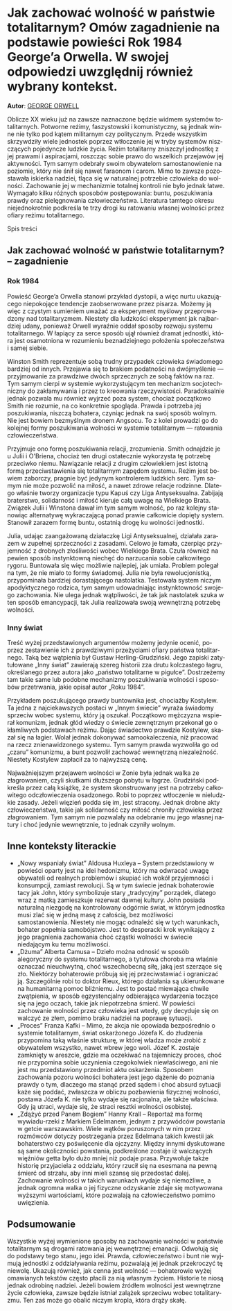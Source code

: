 # Jak zachować wolność w państwie totalitarnym? Omów zagadnienie na podstawie powieści Rok 1984 George’a Orwella. W swojej odpowiedzi uwzględnij również wybrany kontekst.

**Autor**: [GEORGE ORWELL](https://poezja.org/wz/George_Orwell/)

Ob­li­cze XX wie­ku już na za­wsze na­zna­czo­ne bę­dzie wid­mem sys­te­mów to­ta­li­tar­nych. Po­twor­ne re­żi­my, fa­szy­stow­ski i ko­mu­ni­stycz­ny, są jed­nak win­ne nie tyl­ko pod ką­tem mi­li­tar­nym czy po­li­tycz­nym. Przede wszyst­kim skrzyw­dzi­ły wie­le jed­no­stek po­przez wtło­cze­nie jej w try­by sys­te­mów nisz­czą­cych po­je­dyn­cze ludz­kie ży­cia. Re­żim to­ta­li­tar­ny znisz­czył jed­nost­kę z jej pra­wa­mi i aspi­ra­cja­mi, rosz­cząc so­bie pra­wo do wszel­kich prze­ja­wów jej ak­tyw­no­ści. Tym sa­mym ode­bra­ły swo­im oby­wa­te­lom sa­mo­sta­no­wie­nie na po­zio­mie, któ­ry nie śnił się na­wet fa­ra­onom i ca­rom. Mimo to za­wsze po­zo­sta­wa­ła iskier­ka na­dziei, tlą­ca się w na­tu­ral­nej po­trze­bie czło­wie­ka do wol­no­ści. Za­cho­wa­nie jej w me­cha­ni­zmie to­tal­nej kon­tro­li nie było jed­nak ła­twe. Wy­ma­ga­ło kil­ku róż­nych spo­so­bów po­stę­po­wa­nia: bun­tu, po­szu­ki­wa­nia praw­dy oraz pie­lę­gno­wa­nia czło­wie­czeń­stwa. Li­te­ra­tu­ra tam­te­go okre­su nie­jed­no­krot­nie pod­kre­śla te trzy dro­gi ku ra­to­wa­niu wła­snej wol­no­ści przez ofia­ry re­żi­mu to­ta­li­tar­ne­go.

Spis treści



## Jak zachować wolność w państwie totalitarnym? – zagadnienie

### Rok 1984

Po­wieść Geo­r­ge­’a Or­wel­la sta­no­wi przy­kład dystopii, a więc nur­tu uka­zu­ją­ce­go nie­po­ko­ją­ce ten­den­cje za­ob­ser­wo­wa­ne przez pi­sa­rza. Mo­że­my ją więc z czy­stym su­mie­niem uwa­żać za eks­pe­ry­ment my­ślo­wy prze­pro­wa­dzo­ny nad to­ta­li­ta­ry­zmem. Nie­ste­ty dla ludz­ko­ści eks­pe­ry­ment jak naj­bar­dziej uda­ny, po­nie­waż Or­well wy­raź­nie od­dał sposoby rozwoju systemu totalitarnego. W ła­pią­cy za ser­ce spo­sób ujął rów­nież dramat jednostki, któ­ra jest osa­mot­nio­na w ro­zu­mie­niu bez­na­dziej­ne­go po­ło­że­nia spo­łe­czeń­stwa i sa­mej sie­bie.

Winston Smith re­pre­zen­tu­je sobą trud­ny przy­pa­dek czło­wie­ka świa­do­me­go bar­dziej od in­nych. Prze­ja­wia się to brakiem podatności na dwójmyślenie — przyjmowanie za prawdziwe dwóch sprzecznych ze sobą faktów na raz. Tym sa­mym cier­pi w sys­te­mie wy­ko­rzy­stu­ją­cym ten me­cha­nizm so­cjo­tech­nicz­ny do za­kła­my­wa­nia i przez to kre­owa­nia rze­czy­wi­sto­ści. Pa­ra­dok­sal­nie jed­nak po­zwa­la mu rów­nież wyj­rzeć poza system, cho­ciaż po­cząt­ko­wo Smith nie ro­zu­mie, na co kon­kret­nie spo­glą­da. Prawda i potrzeba jej poszukiwania, niszczą bohatera, czy­niąc jed­nak na swój spo­sób wol­nym. Nie jest bo­wiem bez­myśl­nym dro­nem Ang­so­cu. To z ko­lei pro­wa­dzi go do ko­lej­nej for­my po­szu­ki­wa­nia wol­no­ści w sys­te­mie to­ta­li­tar­nym — ra­to­wa­nia czło­wie­czeń­stwa.



Przyj­mu­je ono for­mę po­szu­ki­wa­nia re­la­cji, zro­zu­mie­nia. Smith od­naj­dzie je u Ju­lii i O'Briena, cho­ciaż ten dru­gi osta­tecz­nie wy­ko­rzy­sta tę po­trze­bę prze­ciw­ko nie­mu. Nawiązanie relacji z drugim człowiekiem jest istotną formą przeciwstawienia się totalitarnym zapędom systemu. Re­żim jest bo­wiem za­bor­czy, pra­gnie być je­dy­nym kon­tro­le­rem ludz­kich serc. Tym sa­mym nie może po­zwo­lić na mi­łość, a na­wet zdro­we re­la­cje ro­dzin­ne. Dla­te­go wła­śnie two­rzy or­ga­ni­za­cje typu Kapuś czy Liga Antyseksualna. Za­bi­ja­ją bra­ter­stwo, so­li­dar­ność i mi­łość kie­ru­je całą uwa­gę na Wielkiego Brata. Zwią­zek Ju­lii i Win­sto­na da­wał im tym sa­mym wolność, po raz ko­lej­ny sta­no­wiąc al­ter­na­ty­wę wy­kra­cza­ją­cą po­nad pra­wie cał­ko­wi­cie do­pię­ty sys­tem. Sta­no­wił za­ra­zem for­mę buntu, ostat­nią dro­gę ku wol­no­ści jed­nost­ki.

Julia, uda­jąc za­an­ga­żo­wa­ną dzia­łacz­kę Ligi An­ty­sek­su­al­nej, dzia­ła­ła za­ra­zem w zu­peł­nej sprzecz­no­ści z za­sa­da­mi. Ce­lo­wo je ła­ma­ła, czer­piąc przy­jem­ność z drob­nych zło­śli­wo­ści wo­bec Wiel­kie­go Bra­ta. Czu­ła rów­nież na pe­wien spo­sób in­stynk­tow­ną niechęć do narzucania sobie całkowitego rygoru. Bun­to­wa­ła się więc moż­li­wie naj­le­piej, jak umia­ła. Pro­blem po­le­gał na tym, że nie mia­ło to for­my świa­do­mej. Julia nie była rewolucjonistką, przypominała bardziej dorastającego nastolatka. Te­sto­wa­ła sys­tem ni­czym apo­dyk­tycz­ne­go ro­dzi­ca, tym sa­mym udo­wad­nia­jąc in­stynk­tow­ność swo­je­go za­cho­wa­nia. Nie ule­ga jed­nak wąt­pli­wo­ści, że tak jak na­sto­la­tek szu­ka w ten spo­sób eman­cy­pa­cji, tak Julia realizowała swoją wewnętrzną potrzebę wolności.



### Inny świat

Treść wy­żej przed­sta­wio­nych ar­gu­men­tów mo­że­my je­dy­nie oce­nić, po­przez ze­sta­wie­nie ich z praw­dzi­wy­mi prze­ży­cia­mi ofia­ry pań­stwa to­ta­li­tar­ne­go. Taką bez wąt­pie­nia był Gustaw Herling-Grudziński. Jego za­pi­ski za­ty­tu­ło­wa­ne „Inny świat” za­wie­ra­ją sze­reg hi­sto­rii zza dru­tu kol­cza­ste­go ła­gru, okre­śla­ne­go przez au­to­ra jako „państwo totalitarne w pigułce”. Do­strze­że­my tam ta­kie same lub po­dob­ne me­cha­ni­zmy po­szu­ki­wa­nia wol­no­ści i spo­so­bów prze­trwa­nia, ja­kie opi­sał au­tor „Roku 1984”.

Przy­kła­dem poszukującego prawdy buntownika jest, cho­ciaż­by Kostylew. Ta jed­na z naj­cie­kaw­szych po­sta­ci w „In­nym świe­cie” wy­ra­ża świadomy sprzeciw wobec systemu, który ją oszukał. Po­cząt­ko­wo męż­czy­zna wspie­rał ko­mu­nizm, jed­nak głód wie­dzy o świe­cie ze­wnętrz­nym prze­ko­nał go o kłam­li­wych pod­sta­wach re­żi­mu. Da­jąc świa­dec­two prawdzie Ko­sty­lew, ska­zał się na ła­gier. Wo­lał jed­nak do­ko­ny­wać sa­mo­oka­le­cze­nia, niż pra­co­wać na rzecz znie­na­wi­dzo­ne­go sys­te­mu. Tym sa­mym praw­da wy­zwo­li­ła go od „cza­ru” ko­mu­ni­zmu, a bunt po­zwo­lił za­cho­wać we­wnętrz­ną nie­za­leż­ność. Nie­ste­ty Ko­sty­lew za­pła­cił za to najwyższą cenę.



Naj­waż­niej­szym prze­ja­wem wol­no­ści w Zo­nie była jed­nak walka ze złagrowaniem, czyli skutkami dłuższego pobytu w łagrze. Gru­dziń­ski pod­kre­śla przez całą książ­kę, że sys­tem skon­stru­owa­ny jest na po­trze­by cał­ko­wi­te­go odczłowieczenia osa­dzo­ne­go. Robi to po­przez wtło­cze­nie w nie­ludz­kie za­sa­dy. Je­że­li wię­zień pod­da się im, jest stra­co­ny. Jed­nak drobne akty człowieczeństwa, takie jak solidarność czy miłość chroniły człowieka przez złagrowaniem. Tym sa­mym nie po­zwa­la­ły na ode­bra­nie mu jego wła­snej na­tu­ry i choć je­dy­nie we­wnętrz­nie, to jed­nak czy­ni­ły wol­nym.

## Inne konteksty literackie

- „Nowy wspaniały świat” Aldousa Huxleya – System przedstawiony w powieści oparty jest na idei hedonizmu, który ma odwracać uwagę obywateli od realnych problemów i skupiać ich wokół przyjemności i konsumpcji, zamiast rewolucji. Są w tym świecie jednak bohaterowie tacy jak John, który symbolizuje stary „tradycyjny” porządek, dlatego wraz z matką zamieszkuje rezerwat dawnej kultury. John posiada naturalną niezgodę na kontrolowany odgórnie świat, w którym jednostka musi zlać się w jedną masę z całością, bez możliwości samostanowienia. Niestety nie mogąc odnaleźć się w tych warunkach, bohater popełnia samobójstwo. Jest to desperacki krok wynikający z jego pragnienia zachowania choć cząstki wolności w świecie niedającym ku temu możliwości.
- „Dżuma” Alberta Camusa – Dzieło można odnosić w sposób alegoryczny do systemu totalitarnego, a tytułowa choroba ma właśnie oznaczać nieuchwytną, choć wszechobecną siłę, jaką jest szerzące się zło. Niektórzy bohaterowie próbują się jej przeciwstawiać i ograniczać ją. Szczególnie robi to doktor Rieux, którego działania są ukierunkowane na humanitarną pomoc bliźniemu. Jest to postać miewająca chwile zwątpienia, w sposób egzystencjalny odbierająca wydarzenia toczące się na jego oczach, takie jak niepotrzebna śmierć. W powieści zachowanie wolności przez człowieka jest wtedy, gdy decyduje się on walczyć ze złem, pomimo braku nadziei na poprawę sytuacji.
- „Proces” Franza Kafki – Mimo, że akcja nie opowiada bezpośrednio o systemie totalitarnym, świat oskarżonego Józefa K. do złudzenia przypomina taką właśnie strukturę, w której władza może zrobić z obywatelem wszystko, nawet wbrew jego woli. Józef K. zostaje zamknięty w areszcie, gdzie ma oczekiwać na tajemniczy proces, choć nie przypomina sobie uczynienia czegokolwiek niewłaściwego, ani nie jest mu przedstawiony przedmiot aktu oskarżenia. Sposobem zachowania pozoru wolności bohatera jest jego dążenie do poznania prawdy o tym, dlaczego ma stanąć przed sądem i choć absurd sytuacji każe się poddać, zwłaszcza w obliczu pozbawienia fizycznej wolności, postawa Józefa K. nie tylko wydaje się racjonalna, ale także właściwa. Gdy ją utraci, wydaje się, że straci resztki wolności osobistej.
- „Zdążyć przed Panem Bogiem” Hanny Krall – Reportaż ma formę wywiadu-rzeki z Markiem Edelmanem, jednym z przywódców powstania w getcie warszawskim. Wiele wątków poruszonych w nim przez rozmówców dotyczy postrzegania przez Edelmana takich kwestii jak bohaterstwo czy poświęcenie dla ojczyzny. Między innymi dyskutowane są same okoliczności powstania, podkreślone zostaje iż walczących więźniów getta było dużo mniej niż podaje prasa. Przywołuje także historię przyjaciela z oddziału, który rzucił się na esesmana na pewną śmierć od strzału, aby inni mieli szansę się przedostać dalej. Zachowanie wolności w takich warunkach wydaje się niemożliwe, a jednak ogromna walka o jej fizyczne odzyskanie zdaje się motywowana wyższymi wartościami, które pozwalają na człowieczeństwo pomimo uwięzienia.

## Podsumowanie

Wszyst­kie wy­żej wy­mie­nio­ne spo­so­by na za­cho­wa­nie wol­no­ści w pań­stwie to­ta­li­tar­nym są dro­ga­mi ra­to­wa­nia jej we­wnętrz­nej ema­na­cji. Od­wo­łu­ją się do pod­sta­wy tego sta­nu, jego idei. Praw­da, czło­wie­czeń­stwo i bunt nie wyj­mu­ją jed­nost­ki z od­dzia­ły­wa­nia re­żi­mu, po­zwa­la­ją jej jed­nak prze­kro­czyć tę nie­wo­lę. Uka­zu­ją rów­nież, jak cen­na jest wol­ność — bo­ha­te­ro­wie wy­żej oma­wia­nych tek­stów czę­sto pła­ci­li za nią wła­snym ży­ciem. Hi­sto­rie te nio­są jed­nak odro­bi­nę na­dziei. Je­że­li bo­wiem źró­dłem wol­no­ści jest we­wnętrz­ne ży­cie czło­wie­ka, za­wsze bę­dzie ist­niał za­lą­żek sprze­ci­wu wo­bec to­ta­li­ta­ry­zmu. Ten zaś może go oba­lić ni­czym kro­pla, któ­ra drą­ży ska­łę.

